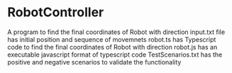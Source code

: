 # RobotController
A program to find the final coordinates of Robot with direction
input.txt file has initial position and sequence of movemnets 
robot.ts has Typescript code to find the final coordinates of Robot with direction
robot.js has an executable javascript format of typescript code
TestScenarios.txt has the positive and negative scenarios to validate the functionality

